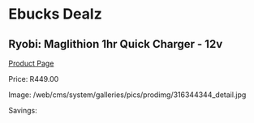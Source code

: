
# Ebucks Dealz
## Ryobi: Maglithion 1hr Quick Charger - 12v
[Product Page](https://www.ebucks.com/web/shop/productSelected.do?prodId=316344344&catId=370101825)

Price: R449.00

Image: /web/cms/system/galleries/pics/prodimg/316344344_detail.jpg

Savings: 


	